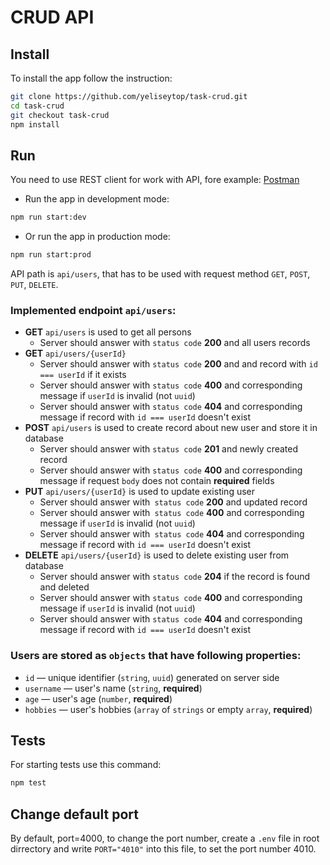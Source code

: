 # CRUD API

## Install
To install the app follow the instruction:
```bash
git clone https://github.com/yeliseytop/task-crud.git
cd task-crud
git checkout task-crud
npm install
```

## Run
You need to use REST client for work with API, fore example: [Postman](https://www.postman.com)

- Run the app in development mode:
```bash
npm run start:dev
```
- Or run the app in production mode:
```bash
npm run start:prod
```

API path is `api/users`, that has to be used with request method `GET`, `POST`, `PUT`, `DELETE`.

### Implemented endpoint `api/users`:
  - **GET** `api/users` is used to get all persons
    - Server should answer with `status code` **200** and all users records
  - **GET** `api/users/{userId}` 
    - Server should answer with `status code` **200** and and record with `id === userId` if it exists
    - Server should answer with `status code` **400** and corresponding message if `userId` is invalid (not `uuid`)
    - Server should answer with `status code` **404** and corresponding message if record with `id === userId` doesn't exist
  - **POST** `api/users` is used to create record about new user and store it in database
    - Server should answer with `status code` **201** and newly created record
    - Server should answer with `status code` **400** and corresponding message if request `body` does not contain **required** fields
  - **PUT** `api/users/{userId}` is used to update existing user
    - Server should answer with` status code` **200** and updated record
    - Server should answer with` status code` **400** and corresponding message if `userId` is invalid (not `uuid`)
    - Server should answer with` status code` **404** and corresponding message if record with `id === userId` doesn't exist
  - **DELETE** `api/users/{userId}` is used to delete existing user from database
    - Server should answer with `status code` **204** if the record is found and deleted
    - Server should answer with `status code` **400** and corresponding message if `userId` is invalid (not `uuid`)
    - Server should answer with `status code` **404** and corresponding message if record with `id === userId` doesn't exist

### Users are stored as `objects` that have following properties:
  - `id` — unique identifier (`string`, `uuid`) generated on server side
  - `username` — user's name (`string`, **required**)
  - `age` — user's age (`number`, **required**)
  - `hobbies` — user's hobbies (`array` of `strings` or empty `array`, **required**)

## Tests
For starting tests use this command:
```bash
npm test
```

## Change default port
By default, port=4000, to change the port number, create a `.env` file in root dirrectory and write `PORT="4010"` into this file, to set the port number 4010.
